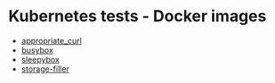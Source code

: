 # Kubernetes tests - Docker images

* [appropriate_curl](appropriate_curl)
* [busybox](busybox)
* [sleepybox](sleepybox)
* [storage-filler](storage-filler)
